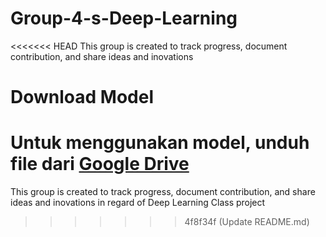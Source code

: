# Group-4-s-Deep-Learning
<<<<<<< HEAD
This group is created to track progress, document contribution, and share ideas and inovations
# Download Model
Untuk menggunakan model, unduh file dari [Google Drive](https://drive.google.com/file/d/1cVkdRGFynQ6GSJKmU_zfrwVwVJxU2gpi/view?usp=sharing)
=======
This group is created to track progress, document contribution, and share ideas and inovations in regard of Deep Learning Class project
>>>>>>> 4f8f34f (Update README.md)
